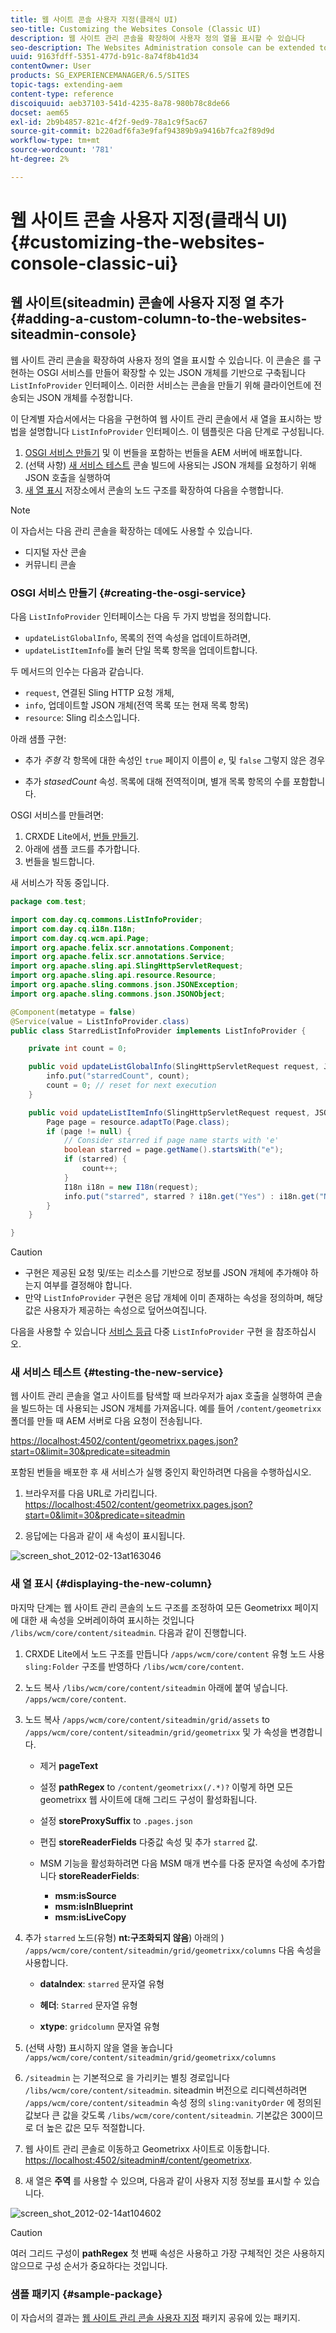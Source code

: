 ```yaml
---
title: 웹 사이트 콘솔 사용자 지정(클래식 UI)
seo-title: Customizing the Websites Console (Classic UI)
description: 웹 사이트 관리 콘솔을 확장하여 사용자 정의 열을 표시할 수 있습니다
seo-description: The Websites Administration console can be extended to display custom columns
uuid: 9163fdff-5351-477d-b91c-8a74f8b41d34
contentOwner: User
products: SG_EXPERIENCEMANAGER/6.5/SITES
topic-tags: extending-aem
content-type: reference
discoiquuid: aeb37103-541d-4235-8a78-980b78c8de66
docset: aem65
exl-id: 2b9b4857-821c-4f2f-9ed9-78a1c9f5ac67
source-git-commit: b220adf6fa3e9faf94389b9a9416b7fca2f89d9d
workflow-type: tm+mt
source-wordcount: '781'
ht-degree: 2%

---
```


# 웹 사이트 콘솔 사용자 지정(클래식 UI){#customizing-the-websites-console-classic-ui}

## 웹 사이트(siteadmin) 콘솔에 사용자 지정 열 추가 {#adding-a-custom-column-to-the-websites-siteadmin-console}

웹 사이트 관리 콘솔을 확장하여 사용자 정의 열을 표시할 수 있습니다. 이 콘솔은 를 구현하는 OSGI 서비스를 만들어 확장할 수 있는 JSON 개체를 기반으로 구축됩니다 `ListInfoProvider` 인터페이스. 이러한 서비스는 콘솔을 만들기 위해 클라이언트에 전송되는 JSON 개체를 수정합니다.

이 단계별 자습서에서는 다음을 구현하여 웹 사이트 관리 콘솔에서 새 열을 표시하는 방법을 설명합니다 `ListInfoProvider` 인터페이스. 이 템플릿은 다음 단계로 구성됩니다.

1. [OSGI 서비스 만들기](#creating-the-osgi-service) 및 이 번들을 포함하는 번들을 AEM 서버에 배포합니다.
1. (선택 사항) [새 서비스 테스트](#testing-the-new-service) 콘솔 빌드에 사용되는 JSON 개체를 요청하기 위해 JSON 호출을 실행하여
1. [새 열 표시](#displaying-the-new-column) 저장소에서 콘솔의 노드 구조를 확장하여 다음을 수행합니다.

>[!NOTE]
>
>이 자습서는 다음 관리 콘솔을 확장하는 데에도 사용할 수 있습니다.
>
>* 디지털 자산 콘솔
>* 커뮤니티 콘솔
>


### OSGI 서비스 만들기 {#creating-the-osgi-service}

다음 `ListInfoProvider` 인터페이스는 다음 두 가지 방법을 정의합니다.

* `updateListGlobalInfo`, 목록의 전역 속성을 업데이트하려면,
* `updateListItemInfo`를 눌러 단일 목록 항목을 업데이트합니다.

두 메서드의 인수는 다음과 같습니다.

* `request`, 연결된 Sling HTTP 요청 개체,
* `info`, 업데이트할 JSON 개체(전역 목록 또는 현재 목록 항목)
* `resource`: Sling 리소스입니다.

아래 샘플 구현:

* 추가 *주형* 각 항목에 대한 속성인 `true` 페이지 이름이 *e*, 및 `false` 그렇지 않은 경우

* 추가 *stasedCount* 속성. 목록에 대해 전역적이며, 별개 목록 항목의 수를 포함합니다.

OSGI 서비스를 만들려면:

1. CRXDE Lite에서, [번들 만들기](/help/sites-developing/developing-with-crxde-lite.md#managing-a-bundle).
1. 아래에 샘플 코드를 추가합니다.
1. 번들을 빌드합니다.

새 서비스가 작동 중입니다.

```java
package com.test;

import com.day.cq.commons.ListInfoProvider;
import com.day.cq.i18n.I18n;
import com.day.cq.wcm.api.Page;
import org.apache.felix.scr.annotations.Component;
import org.apache.felix.scr.annotations.Service;
import org.apache.sling.api.SlingHttpServletRequest;
import org.apache.sling.api.resource.Resource;
import org.apache.sling.commons.json.JSONException;
import org.apache.sling.commons.json.JSONObject;

@Component(metatype = false)
@Service(value = ListInfoProvider.class)
public class StarredListInfoProvider implements ListInfoProvider {

    private int count = 0;

    public void updateListGlobalInfo(SlingHttpServletRequest request, JSONObject info, Resource resource) throws JSONException {
        info.put("starredCount", count);
        count = 0; // reset for next execution
    }

    public void updateListItemInfo(SlingHttpServletRequest request, JSONObject info, Resource resource) throws JSONException {
        Page page = resource.adaptTo(Page.class);
        if (page != null) {
            // Consider starred if page name starts with 'e'
            boolean starred = page.getName().startsWith("e");
            if (starred) {
                count++;
            }
            I18n i18n = new I18n(request);
            info.put("starred", starred ? i18n.get("Yes") : i18n.get("No"));
        }
    }

}
```

>[!CAUTION]
>
>* 구현은 제공된 요청 및/또는 리소스를 기반으로 정보를 JSON 개체에 추가해야 하는지 여부를 결정해야 합니다.
>* 만약 `ListInfoProvider` 구현은 응답 개체에 이미 존재하는 속성을 정의하며, 해당 값은 사용자가 제공하는 속성으로 덮어쓰여집니다.
>
>  다음을 사용할 수 있습니다 [서비스 등급](https://www.osgi.org/javadoc/r2/org/osgi/framework/Constants.html#SERVICE_RANKING) 다중 `ListInfoProvider` 구현 을 참조하십시오.

### 새 서비스 테스트 {#testing-the-new-service}

웹 사이트 관리 콘솔을 열고 사이트를 탐색할 때 브라우저가 ajax 호출을 실행하여 콘솔을 빌드하는 데 사용되는 JSON 개체를 가져옵니다. 예를 들어 `/content/geometrixx` 폴더를 만들 때 AEM 서버로 다음 요청이 전송됩니다.

[https://localhost:4502/content/geometrixx.pages.json?start=0&amp;limit=30&amp;predicate=siteadmin](https://localhost:4502/content/geometrixx.pages.json?start=0&amp;limit=30&amp;predicate=siteadmin)

포함된 번들을 배포한 후 새 서비스가 실행 중인지 확인하려면 다음을 수행하십시오.

1. 브라우저를 다음 URL로 가리킵니다.
   [https://localhost:4502/content/geometrixx.pages.json?start=0&amp;limit=30&amp;predicate=siteadmin](https://localhost:4502/content/geometrixx.pages.json?start=0&amp;limit=30&amp;predicate=siteadmin)

1. 응답에는 다음과 같이 새 속성이 표시됩니다.

![screen_shot_2012-02-13at163046](assets/screen_shot_2012-02-13at163046.png)

### 새 열 표시 {#displaying-the-new-column}

마지막 단계는 웹 사이트 관리 콘솔의 노드 구조를 조정하여 모든 Geometrixx 페이지에 대한 새 속성을 오버레이하여 표시하는 것입니다 `/libs/wcm/core/content/siteadmin`. 다음과 같이 진행합니다.

1. CRXDE Lite에서 노드 구조를 만듭니다 `/apps/wcm/core/content` 유형 노드 사용 `sling:Folder` 구조를 반영하다 `/libs/wcm/core/content`.

1. 노드 복사 `/libs/wcm/core/content/siteadmin` 아래에 붙여 넣습니다. `/apps/wcm/core/content`.

1. 노드 복사 `/apps/wcm/core/content/siteadmin/grid/assets` to `/apps/wcm/core/content/siteadmin/grid/geometrixx` 및 가 속성을 변경합니다.

   * 제거 **pageText**

   * 설정 **pathRegex** to `/content/geometrixx(/.*)?`
이렇게 하면 모든 geometrixx 웹 사이트에 대해 그리드 구성이 활성화됩니다.

   * 설정 **storeProxySuffix** to `.pages.json`

   * 편집 **storeReaderFields** 다중값 속성 및 추가 `starred` 값.

   * MSM 기능을 활성화하려면 다음 MSM 매개 변수를 다중 문자열 속성에 추가합니다 **storeReaderFields**:

      * **msm:isSource**
      * **msm:isInBlueprint**
      * **msm:isLiveCopy**

1. 추가 `starred` 노드(유형) **nt:구조화되지 않음**) 아래의 ) `/apps/wcm/core/content/siteadmin/grid/geometrixx/columns` 다음 속성을 사용합니다.

   * **dataIndex**: `starred` 문자열 유형

   * **헤더**: `Starred` 문자열 유형

   * **xtype**: `gridcolumn` 문자열 유형

1. (선택 사항) 표시하지 않을 열을 놓습니다 `/apps/wcm/core/content/siteadmin/grid/geometrixx/columns`

1. `/siteadmin` 는 기본적으로 을 가리키는 별칭 경로입니다 `/libs/wcm/core/content/siteadmin`.
siteadmin 버전으로 리디렉션하려면 `/apps/wcm/core/content/siteadmin` 속성 정의 `sling:vanityOrder` 에 정의된 값보다 큰 값을 갖도록 `/libs/wcm/core/content/siteadmin`. 기본값은 300이므로 더 높은 값은 모두 적절합니다.

1. 웹 사이트 관리 콘솔로 이동하고 Geometrixx 사이트로 이동합니다.
   [https://localhost:4502/siteadmin#/content/geometrixx](https://localhost:4502/siteadmin#/content/geometrixx).

1. 새 열은 **주역** 를 사용할 수 있으며, 다음과 같이 사용자 지정 정보를 표시할 수 있습니다.

![screen_shot_2012-02-14at104602](assets/screen_shot_2012-02-14at104602.png)

>[!CAUTION]
>
>여러 그리드 구성이 **pathRegex** 첫 번째 속성은 사용하고 가장 구체적인 것은 사용하지 않으므로 구성 순서가 중요하다는 것입니다.

### 샘플 패키지 {#sample-package}

이 자습서의 결과는 [웹 사이트 관리 콘솔 사용자 지정](https://localhost:4502/crx/packageshare/index.html/content/marketplace/marketplaceProxy.html?packagePath=/content/companies/public/adobe/packages/helper/customizing-siteadmin) 패키지 공유에 있는 패키지.
